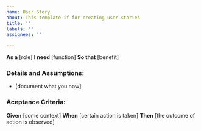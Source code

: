 ```yaml
---
name: User Story
about: This template if for creating user stories
title: ''
labels: ''
assignees: ''

---
```


**As a** [role]
**I need** [function]
**So that** [benefit]

### Details and Assumptions:
* [document what you now]

### Aceptance Criteria:
**Given** [some context]
**When** [certain action is taken]
**Then** [the outcome of action is observed]
